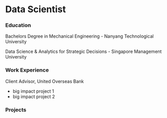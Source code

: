 # Data Scientist

### Education
Bachelors Degree in Mechanical Engineering - Nanyang Technological University

Data Science & Analytics for Strategic Decisions - Singapore Management University

### Work Experience
Client Advisor, United Overseas Bank
- big impact project 1
- big impact project 2

### Projects
